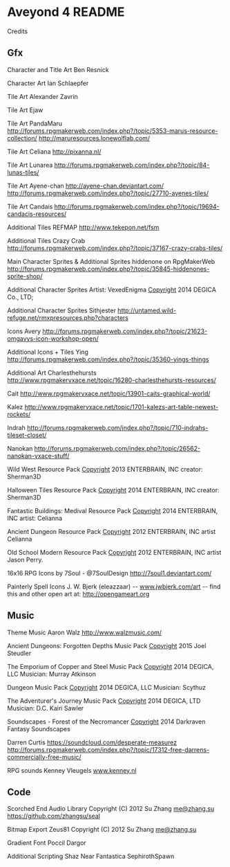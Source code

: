 Aveyond 4 README
====================

Credits

Gfx
-----------------------------------------

Character and Title Art
Ben Resnick

Character Art
Ian Schlaepfer

Tile Art
Alexander Zavrin

Tile Art
Ejaw

Tile Art
PandaMaru
http://forums.rpgmakerweb.com/index.php?/topic/5353-marus-resource-collection/
http://maruresources.lonewolflab.com/

Tile Art
Celiana
http://pixanna.nl/

Tile Art
Lunarea
http://forums.rpgmakerweb.com/index.php?/topic/84-lunas-tiles/

Tile Art
Ayene-chan
http://ayene-chan.deviantart.com/
http://forums.rpgmakerweb.com/index.php?/topic/27710-ayenes-tiles/

Tile Art
Candais
http://forums.rpgmakerweb.com/index.php?/topic/19694-candacis-resources/

Additional Tiles
REFMAP
http://www.tekepon.net/fsm

Additional Tiles
Crazy Crab
http://forums.rpgmakerweb.com/index.php?/topic/37167-crazy-crabs-tiles/

Main Character Sprites & Additional Sprites
hiddenone on RpgMakerWeb
http://forums.rpgmakerweb.com/index.php?/topic/35845-hiddenones-sprite-shop/

Additional Character Sprites
Artist: VexedEnigma
[Copyright](C) 2014 DEGICA Co., LTD; 

Additional Character Sprites
Sithjester
http://untamed.wild-refuge.net/rmxpresources.php?characters

Icons
Avery
http://forums.rpgmakerweb.com/index.php?/topic/21623-omgavys-icon-workshop-open/

Additional Icons + Tiles
Ying
http://forums.rpgmakerweb.com/index.php?/topic/35360-yings-things

Additional Art
Charlesthehursts
http://www.rpgmakervxace.net/topic/16280-charlesthehursts-resources/

Cait
http://www.rpgmakervxace.net/topic/13901-caits-graphical-world/

Kalez
http://www.rpgmakervxace.net/topic/1701-kalezs-art-table-newest-rockets/

Indrah
http://forums.rpgmakerweb.com/index.php?/topic/710-indrahs-tileset-closet/

Nanokan
http://forums.rpgmakerweb.com/index.php?/topic/26562-nanokan-vxace-stuff/

Wild West Resource Pack
[Copyright](C) 2013 ENTERBRAIN, INC
creator: Sherman3D

Halloween Tiles Resource Pack
[Copyright](C) 2014 ENTERBRAIN, INC
creator: Sherman3D

Fantastic Buildings: Medival Resource Pack
[Copyright](C) 2014 ENTERBRAIN, INC
artist: Celianna

Ancient Dungeon Resource Pack
[Copyright](C) 2012 ENTERBRAIN, INC
artist Celianna

Old School Modern Resource Pack
[Copyright](C) 2012 ENTERBRAIN, INC
artist Jason Perry.


16x16 RPG Icons
by 7Soul - @7SoulDesign
http://7soul1.deviantart.com/

Painterly Spell Icons
J. W. Bjerk (eleazzaar) -- www.jwbjerk.com/art -- find this and other open art at: http://opengameart.org


Music
-----------------------------------

Theme Music
Aaron Walz
http://www.walzmusic.com/

Ancient Dungeons: Forgotten Depths Music Pack
[Copyright](C) 2015 Joel Steudler

The Emporium of Copper and Steel Music Pack
[Copyright](C) 2014 DEGICA, LLC
Musician: Murray Atkinson

Dungeon Music Pack
[Copyright](C) 2014 DEGICA, LLC
Musician: Scythuz

The Adventurer's Journey Music Pack
[Copyright](C) 2014 DEGICA, LTD
Musician: D.C. Kairi Sawler

Soundscapes - Forest of the Necromancer
[Copyright](C) 2014 Darkraven Fantasy Soundscapes

Darren Curtis
https://soundcloud.com/desperate-measurez
http://forums.rpgmakerweb.com/index.php?/topic/17312-free-darrens-commercially-free-music/

RPG sounds
Kenney Vleugels
www.kenney.nl


Code
---------------------------------------------------

Scorched End Audio Library
Copyright (C) 2012 Su Zhang <me@zhang.su>
https://github.com/zhangsu/seal

Bitmap Export
Zeus81
Copyright (C) 2012 Su Zhang <me@zhang.su>

Gradient Font
Poccil
Dargor

Additional Scripting
Shaz
Near Fantastica
SephirothSpawn